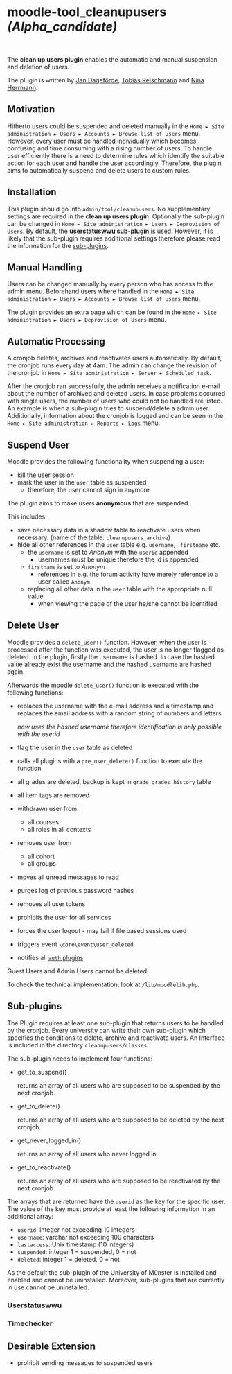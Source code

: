 # moodle-tool_cleanupusers *(Alpha_candidate)*
</br>

The **clean up users plugin** enables the automatic and manual suspension and deletion of users.

The plugin is written by [Jan Dageförde](https://github.com/Dagefoerde), [Tobias Reischmann](https://github.com/tobiasreischmann) and [Nina Herrmann](https://github.com/NinaHerrmann).

## Motivation
Hitherto users could be suspended and deleted manually in the `Home ► Site administration ► Users ► Accounts ► Browse list of users` menu.
However, every user must be handled individually which becomes confusing and time consuming with a rising number of users.
To handle user efficiently there is a need to determine rules which identify the suitable action for each user and handle the user accordingly.
Therefore, the plugin aims to automatically suspend and delete users to custom rules. 

## Installation

This plugin should go into `admin/tool/cleanupusers`. 
No supplementary settings are required in the **clean up users plugin**. 
Optionally the sub-plugin can be changed in `Home ► Site administration ► Users ► Deprovision of Users`. 
By default, the **userstatuswwu sub-plugin** is used. 
However, it is likely that the sub-plugin requires additional settings therefore please read the information for the [sub-plugins](#sub-plugins). 

## Manual Handling

Users can be changed manually by every person who has access to the admin menu.
Beforehand users where handled in the `Home ► Site administration ► Users ► Accounts ► Browse list of users` menu.

The plugin provides an extra page which can be found in the `Home ► Site administration ► Users ► Deprovision of Users` menu.

## Automatic Processing
A cronjob deletes, archives and reactivates users automatically. 
By default, the cronjob runs every day at 4am. 
The admin can change the revision of the cronjob in `Home ► Site administration ► Server ► Scheduled task`. 

After the cronjob ran successfully, the admin receives a notification e-mail about the number of archived and deleted 
users. In case problems occurred with single users, the number of users who could not be handled are listed. 
An example is when a sub-plugin tries to suspend/delete a admin user. 
Additionally, information about the cronjob is logged and can be seen in the `Home ► Site administration ► Reports ► Logs` menu.

## Suspend User

Moodle provides the following functionality when suspending a user:
- kill the user session
- mark the user in the `user` table as suspended
    - therefore, the user cannot sign in anymore
    
The plugin aims to make users **anonymous** that are suspended.

This includes:

- save necessary data in a shadow table to reactivate users when necessary. (name of the table: `cleanupusers_archive`)
- hide all other references in the `user` table e.g. `username`, ` firstname` etc.
    - the `username` is set to *Anonym* with the `userid` appended
        - usernames must be unique therefore the id is appended.
    - `firstname` is set to *Anonym*
        - references in e.g. the forum activity have merely reference to a user called `Anonym`
    - replacing all other data in the `user` table with the appropriate null value
        - when viewing the page of the user he/she cannot be identified

## Delete User
Moodle provides a `delete_user()` function. However, when the user is processed after the function was executed, the user is no longer flagged as deleted.
In the plugin, firstly the username is hashed. In case the hashed value already exist the username and the hashed username are hashed again.

Afterwards the moodle `delete_user()` function is executed with the following functions:
- replaces the username with the e-mail address and a timestamp and replaces the email address 
with a random string of numbers and letters
    
    *now uses the hashed username therefore identification is only possible with the userid*
    
- flag the user in the `user` table as deleted
- calls all plugins with a `pre_user_delete()` function to execute the function
- all grades are deleted, backup is kept in `grade_grades_history` table
- all item tags are removed
- withdrawn user from:
    - all courses
    - all roles in all contexts
- removes user from
    - all cohort
    - all groups
- moves all unread messages to read
- purges log of previous password hashes
- removes all user tokens
- prohibits the user for all services
- forces the user logout - may fail if file based sessions used
- triggers event `\core\event\user_deleted`
- notifies all [`auth` plugins](https://docs.moodle.org/dev/Authentication_plugins)

Guest Users and Admin Users cannot be deleted.

To check the technical implementation, look at `/lib/moodlelib.php`.

## Sub-plugins

The Plugin requires at least one sub-plugin that returns users to be handled by the cronjob. 
Every university can write their own sub-plugin which specifies the conditions to delete, archive and 
reactivate users. An Interface is included in the directory `cleanupusers/classes`. 

The sub-plugin needs to implement four functions:
 - get_to_suspend()
 
    returns an array of all users who are supposed to be suspended by the next cronjob.
     
 - get_to_delete()
 
    returns an array of all users who are supposed to be deleted by the next cronjob.
   
 - get_never_logged_in()
 
    returns an array of all users who never logged in.
    
 - get_to_reactivate()
 
     returns an array of all users who are supposed to be reactivated by the next cronjob.
     
The arrays that are returned have the `userid` as the key for the specific user. The value of the key must provide at 
least the following information in an additional array: 
  * `userid`: integer not exceeding 10 integers
  * `username`: varchar not exceeding 100 characters
  * `lastaccess`: Unix timestamp (10 integers)
  * `suspended`: integer 1 = suspended, 0 = not
  * `deleted`: integer 1 = deleted, 0 = not
  
As the default the sub-plugin of the University of Münster is installed and enabled and cannot be uninstalled.
Moreover, sub-plugins that are currently in use cannot be uninstalled.

### Userstatuswwu
### Timechecker

## Desirable Extension
- prohibit sending messages to suspended users